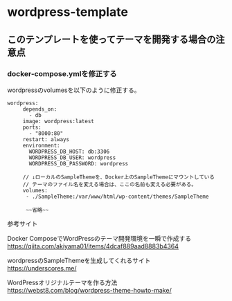 # wordpress-template

## このテンプレートを使ってテーマを開発する場合の注意点

### docker-compose.ymlを修正する

wordpressのvolumesを以下のように修正する。

```
wordpress:
     depends_on:
       - db
     image: wordpress:latest
     ports:
       - "8000:80"
     restart: always
     environment:
       WORDPRESS_DB_HOST: db:3306
       WORDPRESS_DB_USER: wordpress
       WORDPRESS_DB_PASSWORD: wordpress
       
     // ↓ローカルのSampleThemeを、Docker上のSampleThemeにマウントしている
     // テーマのファイル名を変える場合は、ここの名前も変える必要がある。
     volumes:
      - ./SampleTheme:/var/www/html/wp-content/themes/SampleTheme
      
      ~~省略~~
```

参考サイト  

Docker ComposeでWordPressのテーマ開発環境を一瞬で作成する  
https://qiita.com/akiyama01/items/4dcaf889aad8883b4364

wordpressのSampleThemeを生成してくれるサイト  
https://underscores.me/

WordPressオリジナルテーマを作る方法  
https://webst8.com/blog/wordpress-theme-howto-make/
